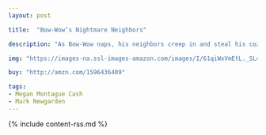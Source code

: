 ```yaml
---
layout: post

title:  "Bow-Wow’s Nightmare Neighbors"

description: "As Bow-Wow naps, his neighbors creep in and steal his cozy green bed. When the expressive pup tries to get it back, colorful chaos ensues as the house next door might not be exactly what he thought."

img: "https://images-na.ssl-images-amazon.com/images/I/61qiWxVmEtL._SL480_.jpg"

buy: "http://amzn.com/1596436409"

tags:
- Megan Montague Cash
- Mark Newgarden
---
```


{% include content-rss.md %}